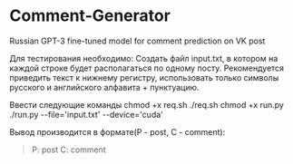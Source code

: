 # Comment-Generator
Russian GPT-3 fine-tuned model for comment prediction on VK post 

Для тестирования необходимо:
Создать файл input.txt, в котором на каждой строке будет располагаться по одному посту.
Рекомендуется приведить текст к нижнему регистру, использовать только символы русского и английского алфавита + пунктуацию.

Ввести следующие команды
chmod +x req.sh
./req.sh
chmod +x run.py
./run.py --file='input.txt' --device='cuda'

Вывод производится в формате(P - post, C - comment):
> P: post
> C: comment
